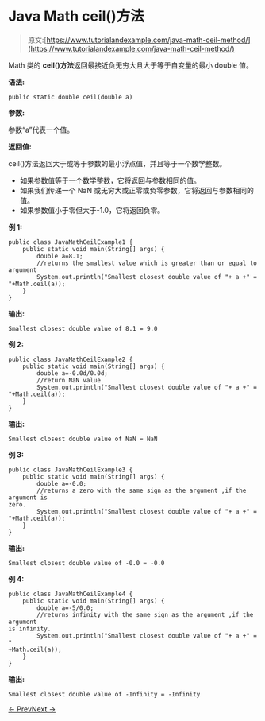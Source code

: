 # Java Math ceil()方法

> 原文:[https://www.tutorialandexample.com/java-math-ceil-method/](https://www.tutorialandexample.com/java-math-ceil-method/)

Math 类的 **ceil()方法**返回最接近负无穷大且大于等于自变量的最小 double 值。

**语法:**

```
public static double ceil(double a)
```

**参数:**

参数“a”代表一个值。

**返回值:**

ceil()方法返回大于或等于参数的最小浮点值，并且等于一个数学整数。

*   如果参数值等于一个数学整数，它将返回与参数相同的值。
*   如果我们传递一个 NaN 或无穷大或正零或负零参数，它将返回与参数相同的值。
*   如果参数值小于零但大于-1.0，它将返回负零。

**例 1:**

```
public class JavaMathCeilExample1 {
    public static void main(String[] args) {
        double a=8.1;
        //returns the smallest value which is greater than or equal to argument
        System.out.println("Smallest closest double value of "+ a +" =
"+Math.ceil(a));
    }
}
```

**输出:**

```
Smallest closest double value of 8.1 = 9.0
```

**例 2:**

```
public class JavaMathCeilExample2 {
    public static void main(String[] args) {
        double a=-0.0d/0.0d;
        //return NaN value
        System.out.println("Smallest closest double value of "+ a +" =
"+Math.ceil(a));
    }
}
```

**输出:**

```
Smallest closest double value of NaN = NaN
```

**例 3:**

```
public class JavaMathCeilExample3 {
    public static void main(String[] args) {
        double a=-0.0;
        //returns a zero with the same sign as the argument ,if the argument is
zero.
        System.out.println("Smallest closest double value of "+ a +" =
"+Math.ceil(a));
    }
}
```

**输出:**

```
Smallest closest double value of -0.0 = -0.0
```

**例 4:**

```
public class JavaMathCeilExample4 {
    public static void main(String[] args) {
        double a=-5/0.0;
        //returns infinity with the same sign as the argument ,if the argument
is infinity.
        System.out.println("Smallest closest double value of "+ a +" = "
+Math.ceil(a));
    }
}
```

**输出:**

```
Smallest closest double value of -Infinity = -Infinity
```

[← Prev](https://www.tutorialandexample.com/java-math-cbrt-method/)[Next →](https://www.tutorialandexample.com/java-math-copysign-method/)